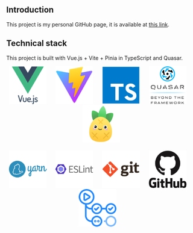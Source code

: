 ## Introduction

This project is my personal GitHub page, it is available at [this link](https://jonathan-foucher.github.io).

## Technical stack

This project is built with Vue.js + Vite + Pinia in TypeScript and Quasar.

<p align="center">
    <picture>
        <img src="/public/tech-stack/vue.svg" alt="Vue.js" height="100" />
    </picture>&nbsp;&nbsp;&nbsp;&nbsp;
    <picture>
        <img src="/public/tech-stack/vite.svg" alt="Vite" height="100" />
    </picture>&nbsp;&nbsp;&nbsp;&nbsp;
    <picture>
        <img src="/public/tech-stack/typescript.svg" alt="TypeScript" height="100" />
    </picture>&nbsp;&nbsp;&nbsp;&nbsp;
    <picture>
        <img src="/public/tech-stack/quasar.svg" alt="Quasar" height="100" />
    </picture>&nbsp;&nbsp;&nbsp;&nbsp;
    <picture>
        <img src="/public/tech-stack/pinia.png" alt="Pinia" height="100" />
    </picture>
    <br /><br />
    <picture>
        <img src="/public/tech-stack/yarn.svg" alt="Yarn" height="100" />
    </picture>&nbsp;&nbsp;&nbsp;&nbsp;
    <picture>
        <img src="/public/tech-stack/eslint.svg" alt="ESLint" height="100" />
    </picture>&nbsp;&nbsp;&nbsp;&nbsp;
    <picture>
        <img src="/public/tech-stack/git.svg" alt="Git" height="100" />
    </picture>&nbsp;&nbsp;&nbsp;&nbsp;
    <picture>
        <img src="/public/tech-stack/github.svg" alt="GitHub" height="100" />
    </picture>&nbsp;&nbsp;&nbsp;&nbsp;
    <picture>
        <img src="/public/tech-stack/github-actions.svg" alt="GitHub Actions" height="100" />
    </picture>&nbsp;&nbsp;&nbsp;&nbsp;
</p>
